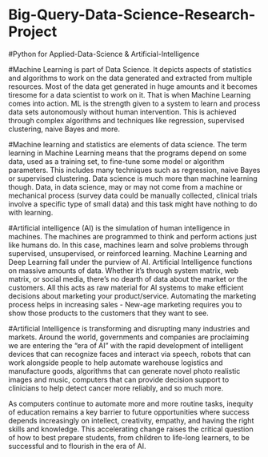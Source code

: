# Big-Query-Data-Science-Research-Project
#Python for Applied-Data-Science & Artificial-Intelligence

#Machine Learning is part of Data Science. It depicts aspects of statistics and algorithms to work on the data generated and extracted from multiple resources. Most of the data get generated in huge amounts and it becomes tiresome for a data scientist to work on it. That is when Machine Learning comes into action. ML is the strength given to a system to learn and process data sets autonomously without human intervention. This is achieved through complex algorithms and techniques like regression, supervised clustering, naive Bayes and more.

#Machine learning and statistics are elements of data science. The term learning in Machine Learning means that the programs depend on some data, used as a training set, to fine-tune some model or algorithm parameters. This includes many techniques such as regression, naive Bayes or supervised clustering. Data science is much more than machine learning though. Data, in data science, may or may not come from a machine or mechanical process (survey data could be manually collected, clinical trials involve a specific type of small data) and this task might have nothing to do with learning.

#Artificial intelligence (AI) is the simulation of human intelligence in machines. The machines are programmed to think and perform actions just like humans do. In this case, machines learn and solve problems through supervised, unsupervised, or reinforced learning. Machine Learning and Deep Learning fall under the purview of AI. Artificial Intelligence functions on massive amounts of data. Whether it’s through system matrix, web matrix, or social media, there’s no dearth of data about the market or the customers. All this acts as raw material for AI systems to make efficient decisions about marketing your product/service. Automating the marketing process helps in increasing sales - New-age marketing requires you to show those products to the customers that they want to see.

#Artificial Intelligence is transforming and disrupting many industries and markets. Around the world, governments and companies are proclaiming we are entering the “era of AI” with the rapid development of intelligent devices that can recognize faces and interact via speech, robots that can work alongside people to help automate warehouse logistics and manufacture goods, algorithms that can generate novel photo realistic images and music, computers that can provide decision support to clinicians to help detect cancer more reliably, and so much more.

As computers continue to automate more and more routine tasks, inequity of education remains a key barrier to future opportunities where success depends increasingly on intellect, creativity, empathy, and having the right skills and knowledge. This accelerating change raises the critical question of how to best prepare students, from children to life-long learners, to be successful and to flourish in the era of AI.
